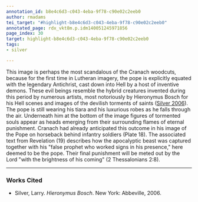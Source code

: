 ```yaml
---
annotation_id: b8e4c6d3-c043-4eba-9f78-c90e02c2eeb0
author: rmadams
tei_target: "#highlight-b8e4c6d3-c043-4eba-9f78-c90e02c2eeb0"
annotated_page: rdx_vkt8m.p.idm140051245971856
page_index: 30
target: highlight-b8e4c6d3-c043-4eba-9f78-c90e02c2eeb0
tags:
- silver

---
```

This image is perhaps the most scandalous of the Cranach woodcuts, because for the first time in Lutheran imagery, the pope is explicitly equated with the legendary Antichrist, cast down into Hell by a host of inventive demons.  These evil beings resemble the hybrid creatures invented during this period by numerous artists, most notoriously by Hieronymus Bosch for his Hell scenes and images of the devilish torments of saints ([Silver 2006](#zotero-EJTMYNGW)).   The pope is still wearing his tiara and his luxurious robes as he falls through the air.  Underneath him at the bottom of the image figures of tormented souls appear as heads emerging from their surrounding flames of eternal punishment.  Cranach had already anticipated this outcome in his image of the Pope on horseback behind infantry soldiers (Plate 18).  The associated text from Revelation (19) describes how the apocalyptic beast was captured together with his "false prophet who worked signs in his presence," here deemed to be the pope.  Their final punishment will be meted out by the Lord "with the brightness of his coming" (2 Thessalonians 2:8).

---

### Works Cited

* <a name="zotero-EJTMYNGW" id="zotero-EJTMYNGW"></a>Silver, Larry. <i>Hieronymus Bosch</i>. New York: Abbeville, 2006.